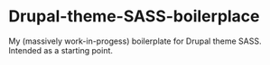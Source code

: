 Drupal-theme-SASS-boilerplace
=============================

My (massively work-in-progess) boilerplate for Drupal theme SASS. Intended as a starting point.
